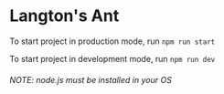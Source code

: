 # Langton's Ant

To start project in production mode, run `npm run start`

To start project in development mode, run `npm run dev`

###### NOTE: node.js must be installed in your OS
